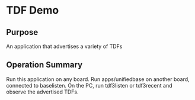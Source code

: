 # TDF Demo
## Purpose

An application that advertises a variety of TDFs

## Operation Summary

Run this application on any board.
Run apps/unifiedbase on another board, connected to baselisten.
On the PC, run tdf3listen or tdf3recent and observe the advertised TDFs.

